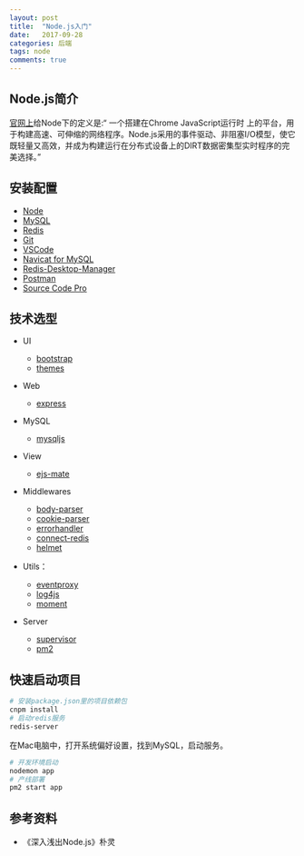 ```yaml
---
layout: post
title:  "Node.js入门"
date:   2017-09-28
categories: 后端
tags: node
comments: true
---
```


## Node.js简介

[官网上](http://www.nodejs.org)给Node下的定义是:“ 一个搭建在Chrome JavaScript运行时 上的平台，用于构建高速、可伸缩的网络程序。Node.js采用的事件驱动、非阻塞I/O模型，使它既轻量又高效，并成为构建运行在分布式设备上的DIRT数据密集型实时程序的完美选择。”

## 安装配置

- [Node](http://nodejs.cn)
- [MySQL](https://www.mysql.com)
- [Redis](https://redis.io)
- [Git](https://git-scm.com)
- [VSCode](https://code.visualstudio.com)
- [Navicat for MySQL](http://pan.baidu.com/s/1gfgoIUB)
- [Redis-Desktop-Manager](http://pan.baidu.com/s/1jHFeS9C)
- [Postman](https://chrome.google.com/webstore/detail/postman/fhbjgbiflinjbdggehcddcbncdddomop?hl=zh-CN)
- [Source Code Pro](https://github.com/adobe-fonts/source-code-pro)

## 技术选型

- UI
    - [bootstrap](http://www.bootcss.com)
    - [themes](https://bootswatch.com])

- Web
    - [express](http://www.expressjs.com.cn)

- MySQL
    - [mysqljs](https://github.com/mysqljs/mysql)

- View
    - [ejs-mate](https://github.com/JacksonTian/ejs-mate)

- Middlewares
    - [body-parser](https://github.com/expressjs/body-parser)
    - [cookie-parser](https://github.com/expressjs/cookie-parser)
    - [errorhandler](https://github.com/expressjs/errorhandler)
    - [connect-redis](https://github.com/tj/connect-redis)
    - [helmet](https://github.com/helmetjs/helmet)

- Utils：
    - [eventproxy](https://github.com/JacksonTian/eventproxy)
    - [log4js](https://github.com/nomiddlename/log4js-node)
    - [moment](http://momentjs.cn)

- Server
    - [supervisor](https://github.com/petruisfan/node-supervisor)
    - [pm2](https://github.com/Unitech/PM2)

## 快速启动项目

``` sh
# 安装package.json里的项目依赖包
cnpm install
# 启动redis服务
redis-server
```

在Mac电脑中，打开系统偏好设置，找到MySQL，启动服务。

``` sh
# 开发环境启动
nodemon app
# 产线部署
pm2 start app
```

## 参考资料

- 《深入浅出Node.js》朴灵
